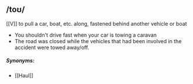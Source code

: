 ## /toʊ/  
[[V]]
to pull a car, boat, etc. along, fastened behind another vehicle or boat

- You shouldn't drive fast when your car is towing a caravan 
- The road was closed while the vehicles that had been involved in the accident were towed away/off.

##### Synonyms:
- [[Haul]]